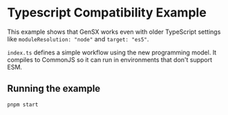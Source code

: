 # Typescript Compatibility Example

This example shows that GenSX works even with older TypeScript settings like `moduleResolution: "node"` and `target: "es5"`.

`index.ts` defines a simple workflow using the new programming model. It compiles to CommonJS so it can run in environments that don't support ESM.

## Running the example

```bash
pnpm start
```
